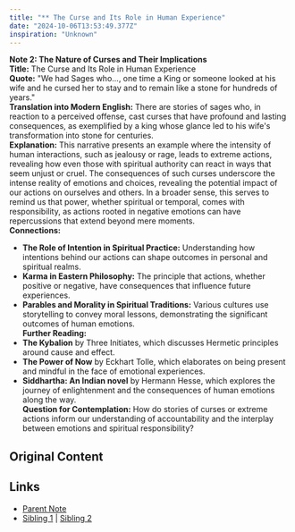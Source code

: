 ```yaml
---
title: "** The Curse and Its Role in Human Experience"
date: "2024-10-06T13:53:49.377Z"
inspiration: "Unknown"
---
```


**Note 2: The Nature of Curses and Their Implications**  
**Title:** The Curse and Its Role in Human Experience  
**Quote:** "We had Sages who..., one time a King or someone looked at his wife and he cursed her to stay and to remain like a stone for hundreds of years."  
**Translation into Modern English:** There are stories of sages who, in reaction to a perceived offense, cast curses that have profound and lasting consequences, as exemplified by a king whose glance led to his wife's transformation into stone for centuries.  
**Explanation:** This narrative presents an example where the intensity of human interactions, such as jealousy or rage, leads to extreme actions, revealing how even those with spiritual authority can react in ways that seem unjust or cruel. The consequences of such curses underscore the intense reality of emotions and choices, revealing the potential impact of our actions on ourselves and others. In a broader sense, this serves to remind us that power, whether spiritual or temporal, comes with responsibility, as actions rooted in negative emotions can have repercussions that extend beyond mere moments.  
**Connections:**  
- **The Role of Intention in Spiritual Practice:** Understanding how intentions behind our actions can shape outcomes in personal and spiritual realms.  
- **Karma in Eastern Philosophy:** The principle that actions, whether positive or negative, have consequences that influence future experiences.  
- **Parables and Morality in Spiritual Traditions:** Various cultures use storytelling to convey moral lessons, demonstrating the significant outcomes of human emotions.  
**Further Reading:**  
- **The Kybalion** by Three Initiates, which discusses Hermetic principles around cause and effect.  
- **The Power of Now** by Eckhart Tolle, which elaborates on being present and mindful in the face of emotional experiences.  
- **Siddhartha: An Indian novel** by Hermann Hesse, which explores the journey of enlightenment and the consequences of human emotions along the way.  
**Question for Contemplation:** How do stories of curses or extreme actions inform our understanding of accountability and the interplay between emotions and spiritual responsibility?  



## Original Content



## Links

- [Parent Note](/parent-note.md)
- [Sibling 1](/zettel1.md) | [Sibling 2](/zettel2.md)
